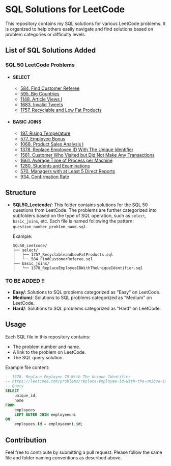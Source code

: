 # SQL Solutions for LeetCode

This repository contains my SQL solutions for various LeetCode problems. It is organized to help others easily navigate and find solutions based on problem categories or difficulty levels.

## List of SQL Solutions Added
### SQL 50 LeetCode Problems

- #### SELECT
  - [584. Find Customer Referee](SQL50_Leetcode/01SELECT/584_FindCustomerReferee.sql)
  - [595. Big Countries](SQL50_Leetcode/01SELECT/595_BigCountries.sql)
  - [1148. Article Views I](SQL50_Leetcode/01SELECT/1148_ArticleViewsI.sql)
  - [1683. Invalid Tweets](SQL50_Leetcode/01SELECT/1683_InvalidTweets.sql)
  - [1757. Recyclable and Low Fat Products](SQL50_Leetcode/01SELECT/1757_RecyclableandLowFatProducts.sql)

- #### BASIC JOINS
  - [197. Rising Temperature](SQL50_Leetcode/02BASIC_JOINS/197_RisingTemperature.sql)
  - [577. Employee Bonus](SQL50_Leetcode/02BASIC_JOINS/577_EmployeeBonus.sql)
  - [1068. Product Sales Analysis I](SQL50_Leetcode/02BASIC_JOINS/1068_ProductSalesAnalysisI.sql)
  - [1378. Replace Employee ID With The Unique Identifier](SQL50_Leetcode/02BASIC_JOINS/1378_ReplaceEmployeeIDWithTheUniqueIdentifier.sql)
  - [1581. Customer Who Visited but Did Not Make Any Transactions](SQL50_Leetcode/02BASIC_JOINS/1581_CustomerWhoVisitedbutDidNotMakeAnyTransactions.sql)
  - [1661. Average Time of Process per Machine](SQL50_Leetcode/02BASIC_JOINS/1661_AverageTimeofProcessperMachine.sql)
  - [1280. Students and Examinations](SQL50_Leetcode/02BASIC_JOINS/1280_StudentsandExaminations.sql)
  - [570. Managers with at Least 5 Direct Reports](SQL50_Leetcode/02BASIC_JOINS/570_ManagerswithatLeast5DirectReports.sql)
  - [934. Confirmation Rate](SQL50_Leetcode/02BASIC_JOINS/1934_ConfirmationRate.sql)

## Structure

- **SQL50_Leetcode/**: This folder contains solutions for the SQL 50 questions from LeetCode. The problems are further categorized into subfolders based on the type of SQL operation, such as `select`, `basic_joins`, etc. Each file is named following the pattern: `question_number_problem_name.sql`.
  
  Example:
  ```
  SQL50_Leetcode/
  ├── select/
  │   ├── 1757_RecyclableandLowFatProducts.sql
  │   └── 584_FindCustomerReferee.sql
  ├── basic_joins/
  │   └── 1378_ReplaceEmployeeIDWithTheUniqueIdentifier.sql
  ```
### TO BE ADDED !!
- **Easy/**: Solutions to SQL problems categorized as "Easy" on LeetCode.
- **Medium/**: Solutions to SQL problems categorized as "Medium" on LeetCode.
- **Hard/**: Solutions to SQL problems categorized as "Hard" on LeetCode.

## Usage

Each SQL file in this repository contains:
- The problem number and name.
- A link to the problem on LeetCode.
- The SQL query solution.

Example file content:
```sql
-- 1378. Replace Employee ID With The Unique Identifier
-- https://leetcode.com/problems/replace-employee-id-with-the-unique-identifier/
-- Query
SELECT
    unique_id,
    name
FROM
    employees
    LEFT OUTER JOIN employeeuni
ON
    employees.id = employeeuni.id;
```

## Contribution

Feel free to contribute by submitting a pull request. Please follow the same file and folder naming conventions as described above.